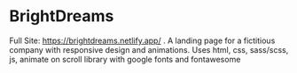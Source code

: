 # BrightDreams
Full Site: https://brightdreams.netlify.app/ .
A landing page for a fictitious company with responsive design and animations.  Uses html, css, sass/scss, js, animate on scroll library with google fonts and fontawesome
